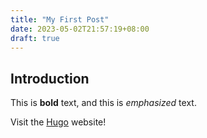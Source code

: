 ```yaml
---
title: "My First Post"
date: 2023-05-02T21:57:19+08:00
draft: true
---
```


## Introduction

This is **bold** text, and this is _emphasized_ text.

Visit the [Hugo](https://gohugo.io) website!
